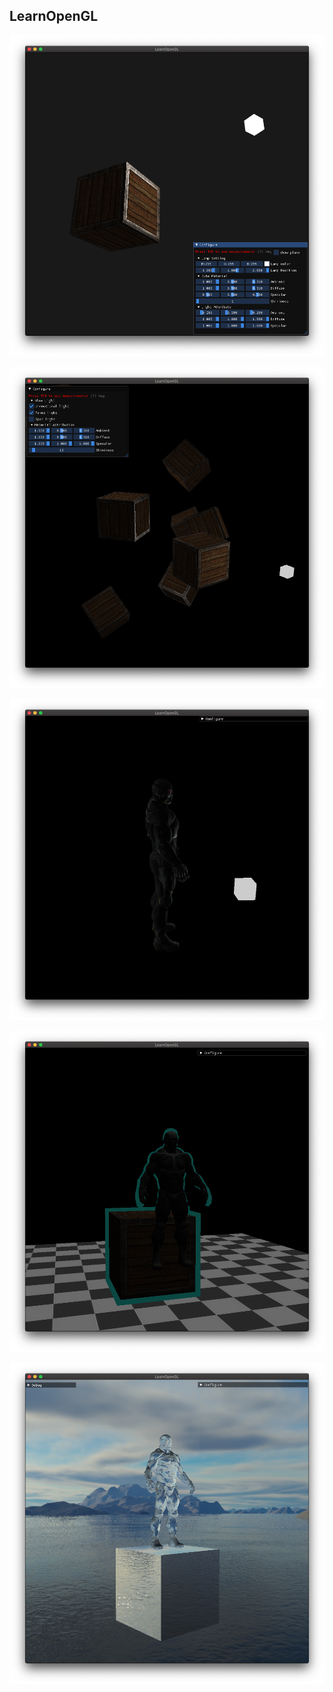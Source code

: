 ## LearnOpenGL

![](README/lightingMap.png)

![](README/multipleLight.png)

![model](README/model.png)

![](README/stencil.png)

![reflect&refract](README/reflect&refract.png)